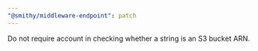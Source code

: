 ```yaml
---
"@smithy/middleware-endpoint": patch
---
```


Do not require account in checking whether a string is an S3 bucket ARN.

